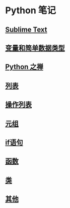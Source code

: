 # Python 笔记

## [Sublime Text](sublime_text/README.md)

## [变量和简单数据类型](./2/README.md)

## [Python 之禅](./2/this.md)

## [列表](./3/README.md)

## [操作列表](./4/README.md)

## [元组](./4/tuple.md)

## [if语句](./5/README.md)

## [函数](./6/README.md)

## [类](./9/README.md)

## [其他](./other/README.md)

